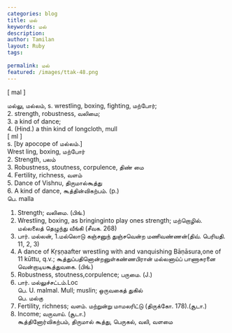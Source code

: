 ```yaml
---
categories: blog
title: மல்
keywords: மல்
description: 
author: Tamilan
layout: Ruby
tags: 
 
permalink: மல்
featured: /images/ttak-48.png
---
```

  
[ mal ]  
  
மல்லு, மல்லம், s. wrestling, boxing, fighting, மற்போர்;  
2. strength, robustness, வலிமை;  
3. a kind of dance;  
4. (Hind.) a thin kind of longcloth, mull  
[ ml ]  
s. [by apocope of மல்லம்.]  
Wrest ling, boxing, மற்போர்  
2. Strength, பலம்  
3. Robustness, stoutness, corpulence, திண் மை  
4. Fertility, richness, வளம்  
5. Dance of Vishnu, திருமால்கூத்து  
6. A kind of dance, கூத்தின்விகற்பம். (p.)  
பெ. malla  
1. Strength; வலிமை. (பிங்.)  
2. Wrestling, boxing, as bringinginto play ones strength; மற்றொழில். மல்லலைத் தெழுந்து வீங்கி (சீவக. 268)  
3. பார். மல்லன், 1.மல்லொடு கஞ்சனுந் துஞ்சவென்ற மணிவண்ணன்(திவ். பெரியதி. 11, 2, 3)  
4. A dance of Kṛṣṇaafter wrestling with and vanquishing Bāṇāsura,one of 11 kūttu, q.v.; கூத்துப்பதினொன்றனுள்கண்ணபிரான் மல்லனாய்ப் பாணாசுரனை வென்றாடியகூத்துவகை. (பிங்.)  
5. Robustness, stoutness,corpulence; பருமை. (J.)  
6. பார். மல்லுச்சட்டம்.Loc  
பெ. U. malmal. Mull; muslin; ஒருவகைத் துகில்  
பெ. மல்கு  
1. Fertility, richness; வளம். மற்றுன்று மாமலரிட்டு (திருக்கோ. 178).(சூடா.)  
2. Income; வருவாய். (சூடா.)  
கூத்தினோர்விகற்பம், திருமால் கூத்து, பெருகல், வலி, வளமை